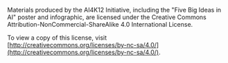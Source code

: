 Materials produced by the AI4K12 Initiative, including the "Five Big Ideas in AI" poster and infographic, are licensed under the Creative Commons Attribution-NonCommercial-ShareAlike 4.0 International License.

To view a copy of this license, visit [http://creativecommons.org/licenses/by-nc-sa/4.0/](http://creativecommons.org/licenses/by-nc-sa/4.0/).
